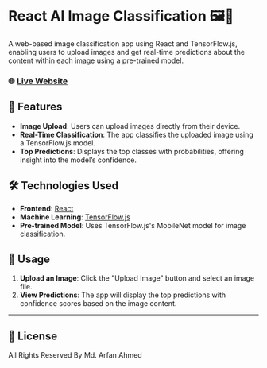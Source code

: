 # React AI Image Classification 🖼️🤖

A web-based image classification app using React and TensorFlow.js, enabling users to upload images and get real-time predictions about the content within each image using a pre-trained model.  

### 🌐 [Live Website](https://ai-image-classification-arfan.vercel.app/)

## 🚀 Features
- **Image Upload**: Users can upload images directly from their device.
- **Real-Time Classification**: The app classifies the uploaded image using a TensorFlow.js model.
- **Top Predictions**: Displays the top classes with probabilities, offering insight into the model’s confidence.

## 🛠️ Technologies Used
- **Frontend**: [React](https://reactjs.org/)
- **Machine Learning**: [TensorFlow.js](https://www.tensorflow.org/js)
- **Pre-trained Model**: Uses TensorFlow.js's MobileNet model for image classification.

## 📖 Usage

1. **Upload an Image**: Click the "Upload Image" button and select an image file.
2. **View Predictions**: The app will display the top predictions with confidence scores based on the image content.

---

## 📜 License
All Rights Reserved By Md. Arfan Ahmed

